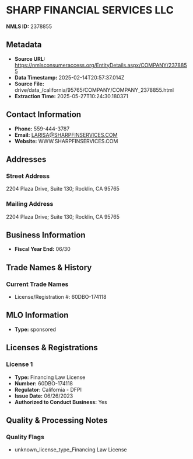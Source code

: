 # SHARP FINANCIAL SERVICES LLC

**NMLS ID:** 2378855

## Metadata
- **Source URL:** https://nmlsconsumeraccess.org/EntityDetails.aspx/COMPANY/2378855
- **Data Timestamp:** 2025-02-14T20:57:37.014Z
- **Source File:** drive/data_/california/95765/COMPANY/COMPANY_2378855.html
- **Extraction Time:** 2025-05-27T10:24:30.180371

## Contact Information
- **Phone:** 559-444-3787
- **Email:** LARISA@SHARPFINSERVICES.COM
- **Website:** WWW.SHARPFINSERVICES.COM

## Addresses
### Street Address
2204 Plaza Drive, Suite 130; Rocklin, CA 95765

### Mailing Address
2204 Plaza Drive; Suite 130; Rocklin, CA 95765

## Business Information
- **Fiscal Year End:** 06/30

## Trade Names & History
### Current Trade Names
- License/Registration #: 60DBO-174118

## MLO Information
- **Type:** sponsored

## Licenses & Registrations

### License 1
- **Type:** Financing Law License
- **Number:** 60DBO-174118
- **Regulator:** California - DFPI
- **Issue Date:** 06/26/2023
- **Authorized to Conduct Business:** Yes

## Quality & Processing Notes
### Quality Flags
- unknown_license_type_Financing Law License
